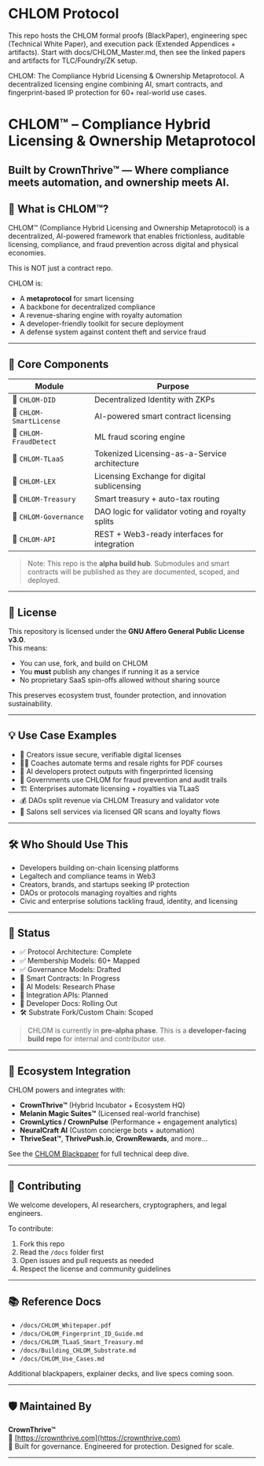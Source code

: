 # CHLOM Protocol

This repo hosts the CHLOM formal proofs (BlackPaper), engineering spec (Technical White Paper),
and execution pack (Extended Appendices + artifacts). Start with docs/CHLOM_Master.md, then
see the linked papers and artifacts for TLC/Foundry/ZK setup.

CHLOM: The Compliance Hybrid Licensing & Ownership Metaprotocol. A decentralized licensing engine combining AI, smart contracts, and fingerprint-based IP protection for 60+ real-world use cases.
# CHLOM™ – Compliance Hybrid Licensing & Ownership Metaprotocol

**Built by CrownThrive™ — Where compliance meets automation, and ownership meets AI.**
---

## 🧠 What is CHLOM™?

CHLOM™ (Compliance Hybrid Licensing and Ownership Metaprotocol) is a decentralized, AI-powered framework that enables frictionless, auditable licensing, compliance, and fraud prevention across digital and physical economies.

This is NOT just a contract repo.

CHLOM is:
- A **metaprotocol** for smart licensing
- A backbone for decentralized compliance
- A revenue-sharing engine with royalty automation
- A developer-friendly toolkit for secure deployment
- A defense system against content theft and service fraud

---

## 🔩 Core Components

| Module | Purpose |
|--------|---------|
| 🧬 `CHLOM-DID` | Decentralized Identity with ZKPs |
| 🔐 `CHLOM-SmartLicense` | AI-powered smart contract licensing |
| 🧠 `CHLOM-FraudDetect` | ML fraud scoring engine |
| 💸 `CHLOM-TLaaS` | Tokenized Licensing-as-a-Service architecture |
| 🧾 `CHLOM-LEX` | Licensing Exchange for digital sublicensing |
| 🏦 `CHLOM-Treasury` | Smart treasury + auto-tax routing |
| 🧿 `CHLOM-Governance` | DAO logic for validator voting and royalty splits |
| 🔗 `CHLOM-API` | REST + Web3-ready interfaces for integration |

> Note: This repo is the **alpha build hub**. Submodules and smart contracts will be published as they are documented, scoped, and deployed.

---

## 🔐 License

This repository is licensed under the **GNU Affero General Public License v3.0**.  
This means:
- You can use, fork, and build on CHLOM
- You **must** publish any changes if running it as a service
- No proprietary SaaS spin-offs allowed without sharing source

This preserves ecosystem trust, founder protection, and innovation sustainability.

---

## 💡 Use Case Examples

- 🎨 Creators issue secure, verifiable digital licenses
- 🧑‍🏫 Coaches automate terms and resale rights for PDF courses
- 🧠 AI developers protect outputs with fingerprinted licensing
- 🏢 Governments use CHLOM for fraud prevention and audit trails
- 🏗️ Enterprises automate licensing + royalties via TLaaS
- 💰 DAOs split revenue via CHLOM Treasury and validator vote
- 🧼 Salons sell services via licensed QR scans and loyalty flows

---

## 🛠️ Who Should Use This

- Developers building on-chain licensing platforms
- Legaltech and compliance teams in Web3
- Creators, brands, and startups seeking IP protection
- DAOs or protocols managing royalties and rights
- Civic and enterprise solutions tackling fraud, identity, and licensing

---

## 🚀 Status

- ✅ Protocol Architecture: Complete
- ✅ Membership Models: 60+ Mapped
- ✅ Governance Models: Drafted
- 🧪 Smart Contracts: In Progress
- 🧠 AI Models: Research Phase
- 🔁 Integration APIs: Planned
- 📖 Developer Docs: Rolling Out
- 🛠️ Substrate Fork/Custom Chain: Scoped

> CHLOM is currently in **pre-alpha phase**. This is a **developer-facing build repo** for internal and contributor use.

---

## 🧭 Ecosystem Integration

CHLOM powers and integrates with:

- **CrownThrive™** (Hybrid Incubator + Ecosystem HQ)
- **Melanin Magic Suites™** (Licensed real-world franchise)
- **CrownLytics / CrownPulse** (Performance + engagement analytics)
- **NeuralCraft AI** (Custom concierge bots + automation)
- **ThriveSeat™**, **ThrivePush.io**, **CrownRewards**, and more...

See the [CHLOM Blackpaper](./docs/CHLOM_Whitepaper.pdf) for full technical deep dive.

---

## 🤝 Contributing

We welcome developers, AI researchers, cryptographers, and legal engineers.

To contribute:
1. Fork this repo
2. Read the `/docs` folder first
3. Open issues and pull requests as needed
4. Respect the license and community guidelines

---

## 📚 Reference Docs

- `/docs/CHLOM_Whitepaper.pdf`
- `/docs/CHLOM_Fingerprint_ID_Guide.md`
- `/docs/CHLOM_TLaaS_Smart_Treasury.md`
- `/docs/Building_CHLOM_Substrate.md`
- `/docs/CHLOM_Use_Cases.md`

Additional blackpapers, explainer decks, and live specs coming soon.

---

## 🛡️ Maintained By

**CrownThrive™**  
🔗 [https://crownthrive.com](https://crownthrive.com)  
💼 Built for governance. Engineered for protection. Designed for scale.

---

